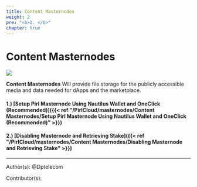 ```yaml
---
title: Content Masternodes
weight: 2
pre: "<b>2. </b>"
chapter: true
---
```


# Content Masternodes

![](/PirlCloud/masternodes/images/masternodes.jpg)


**Content Masternodes** Will provide file storage for the publicly accessible media and data needed for dApps and the marketplace.


#### 1.) [Setup Pirl Masternode Using Nautilus Wallet and OneClick (Recommended)]({{< ref "/PirlCloud/masternodes/Content Masternodes/Setup Pirl Masternode Using Nautilus Wallet and OneClick (Recommended)" >}})
#### 2.) [Disabling Masternode and Retrieving Stake]({{< ref "/PirlCloud/masternodes/Content Masternodes/Disabling Masternode and Retrieving Stake" >}})



---
Author(s):
@Dptelecom


Contributor(s):

